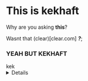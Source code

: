 # This is kekhaft

Why are you asking **this**?

Wasnt that (clear)[clear.com] ***?***;

### YEAH BUT KEKHAFT

<summary>
    kek
    <details>
        befewuibwefui
    </details>
</summary>